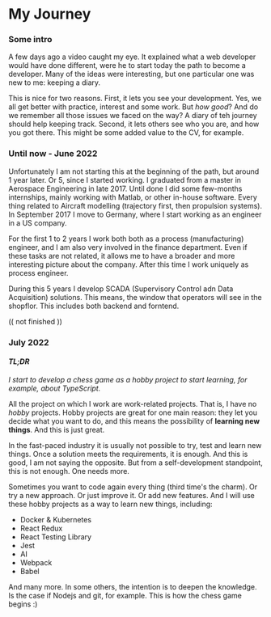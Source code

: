 # My Journey

### Some intro

<p>A few days ago a video caught my eye. It explained what a web developer would have done different, were he to start today the path to become a developer. Many of the ideas were interesting, but one particular one was new to me: keeping a diary.</p>

<p>This is nice for two reasons. First, it lets you see your development. Yes, we all get better with practice, interest and some work. But <i>how good</i>? And do we remember all those issues we faced on the way? A diary of teh journey should help keeping track. Second, it lets others see who you are, and how you got there. This might be some added value to the CV, for example.</p>

### Until now - June 2022

<p>Unfortunately I am not starting this at the beginning of the path, but around 1 year later. Or 5, since I started working. I graduated from a master in Aerospace Engineering in late 2017. Until done I did some few-months internships, mainly working with Matlab, or other in-house software. Every thing related to Aircraft modelling (trajectory first, then propulsion systems). In September 2017 I move to Germany, where I start working as an engineer in a US company.</p>

<p>For the first 1 to 2 years I work both both as a process (manufacturing) engineer, and I am also very involved in the finance department. Even if these tasks are not related, it allows me to have a broader and more interesting picture about the company. After this time I work uniquely as process engineer.</p>

<p>During this 5 years I develop SCADA (Supervisory Control adn Data Acquisition) solutions. This means, the window that operators will see in the shopflor. This includes both backend and forntend.</p>

(( not finished ))

### July 2022

#### <i>TL;DR</i>

<p><i>I start to develop a chess game as a hobby project to start learning, for example, about TypeScript.</i></p>

<p>All the project on which I work are work-related projects. That is, I have no <i>hobby</i> projects. Hobby projects are great for one main reason: they let you decide what you want to do, and this means the possibility of <b>learning new things</b>. And this is just great.</p>

<p>In the fast-paced industry it is usually not possible to try, test and learn new things. Once a solution meets the requirements, it is enough. And this is good, I am not saying the opposite. But from a self-development standpoint, this is not enough. One needs more.</p>

<p>Sometimes you want to code again every thing (third time's the charm). Or try a new approach. Or just improve it. Or add new features. And I will use these hobby projects as a way to learn new things, including:</p>

<ul>
<li>Docker & Kubernetes</li>
<li>React Redux</li>
<li>React Testing Library</li>
<li>Jest</li>
<li>AI</li>
<li>Webpack</li>
<li>Babel</li>
</ul>

<p>And many more. In some others, the intention is to deepen the knowledge. Is the case if Nodejs and git, for example. This is how the chess game begins :)</p>

